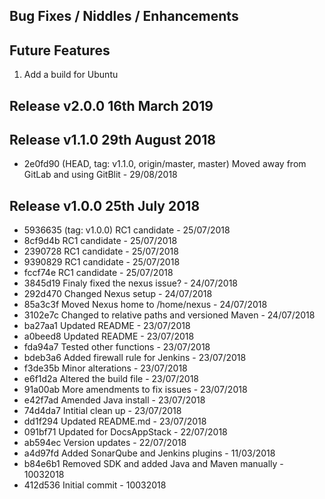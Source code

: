 Bug Fixes / Niddles / Enhancements
----------------------------------

Future Features
---------------
1. Add a build for Ubuntu

Release v2.0.0 16th March 2019 
------------------------------

Release v1.1.0 29th August 2018 
-------------------------------
* 2e0fd90 (HEAD, tag: v1.1.0, origin/master, master) Moved away from GitLab and using GitBlit - 29/08/2018

Release v1.0.0 25th July 2018 
-----------------------------
* 5936635 (tag: v1.0.0) RC1 candidate - 25/07/2018
* 8cf9d4b RC1 candidate - 25/07/2018
* 2390728 RC1 candidate - 25/07/2018
* 9390829 RC1 candidate - 25/07/2018
* fccf74e RC1 candidate - 25/07/2018
* 3845d19 Finaly fixed the nexus issue? - 24/07/2018
* 292d470 Changed Nexus setup - 24/07/2018
* 85a3c3f Moved Nexus home to /home/nexus - 24/07/2018
* 3102e7c Changed to relative paths and versioned Maven - 24/07/2018
* ba27aa1 Updated README - 23/07/2018
* a0beed8 Updated README - 23/07/2018
* fda94a7 Tested other functions - 23/07/2018
* bdeb3a6 Added firewall rule for Jenkins - 23/07/2018
* f3de35b Minor alterations - 23/07/2018
* e6f1d2a Altered the build file - 23/07/2018
* 91a00ab More amendments to fix issues - 23/07/2018
* e42f7ad Amended Java install - 23/07/2018
* 74d4da7 Intitial clean up - 23/07/2018
* dd1f294 Updated README.md - 23/07/2018
* 091bf71 Updated for DocsAppStack - 22/07/2018
* ab594ec Version updates - 22/07/2018
* a4d97fd Added SonarQube and Jenkins plugins - 11/03/2018
* b84e6b1 Removed SDK and added Java and Maven manually - 10032018
* 412d536 Initial commit - 10032018
